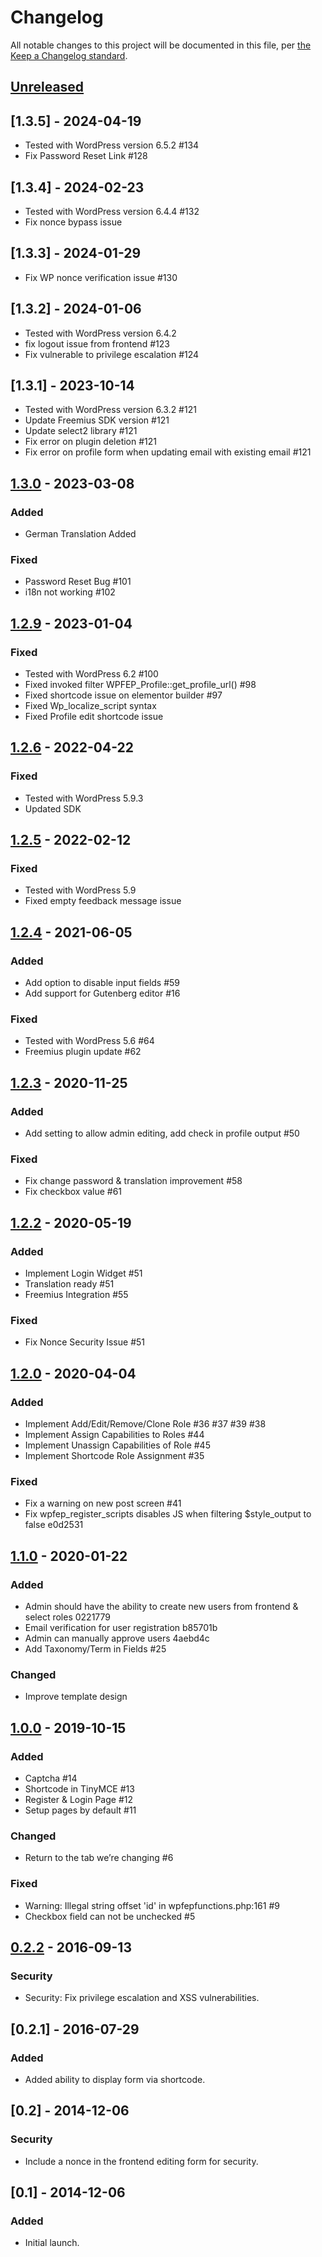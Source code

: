 # Changelog

All notable changes to this project will be documented in this file, per [the Keep a Changelog standard](http://keepachangelog.com/).

## [Unreleased]

## [1.3.5] - 2024-04-19
- Tested with WordPress version 6.5.2 #134
- Fix Password Reset Link #128

## [1.3.4] - 2024-02-23
- Tested with WordPress version 6.4.4 #132
- Fix nonce bypass issue

## [1.3.3] - 2024-01-29
- Fix WP nonce verification issue   #130

## [1.3.2] - 2024-01-06
- Tested with WordPress version 6.4.2
- fix logout issue from frontend #123
- Fix vulnerable to privilege escalation #124

## [1.3.1] - 2023-10-14
- Tested with WordPress version 6.3.2 #121
- Update Freemius SDK version #121
- Update select2 library #121
- Fix error on plugin deletion #121
- Fix error on profile form when updating email with existing email #121

## [1.3.0] - 2023-03-08

### Added
- German Translation Added

### Fixed
- Password Reset Bug #101
- i18n not working #102

## [1.2.9] - 2023-01-04

### Fixed
- Tested with WordPress 6.2 #100
- Fixed invoked filter WPFEP_Profile::get_profile_url() #98
- Fixed shortcode issue on elementor builder #97
- Fixed Wp_localize_script syntax
- Fixed Profile edit shortcode issue

## [1.2.6] - 2022-04-22

### Fixed
- Tested with WordPress 5.9.3
- Updated SDK

## [1.2.5] - 2022-02-12

### Fixed
- Tested with WordPress 5.9
- Fixed empty feedback message issue

## [1.2.4] - 2021-06-05
### Added
- Add option to disable input fields #59
- Add support for Gutenberg editor #16

### Fixed
- Tested with WordPress 5.6 #64
- Freemius plugin update #62

## [1.2.3] - 2020-11-25
### Added
- Add setting to allow admin editing, add check in profile output #50

### Fixed
- Fix change password & translation improvement #58
- Fix checkbox value #61

## [1.2.2] - 2020-05-19
### Added
- Implement Login Widget #51
- Translation ready #51
- Freemius Integration #55

### Fixed
- Fix Nonce Security Issue #51

## [1.2.0] - 2020-04-04
### Added
- Implement Add/Edit/Remove/Clone Role #36 #37 #39 #38
- Implement Assign Capabilities to Roles #44
- Implement Unassign Capabilities of Role #45
- Implement Shortcode Role Assignment #35

### Fixed
- Fix a warning on new post screen #41
- Fix wpfep_register_scripts disables JS when filtering $style_output to false e0d2531

## [1.1.0] - 2020-01-22
### Added
- Admin should have the ability to create new users from frontend & select roles 0221779
- Email verification for user registration b85701b
- Admin can manually approve users 4aebd4c
- Add Taxonomy/Term in Fields #25

### Changed
- Improve template design

## [1.0.0] - 2019-10-15
### Added
- Captcha #14
- Shortcode in TinyMCE #13
- Register & Login Page #12
- Setup pages by default #11

### Changed
- Return to the tab we’re changing #6

### Fixed
- Warning: Illegal string offset 'id' in wpfepfunctions.php:161 #9
- Checkbox field can not be unchecked #5

## [0.2.2] - 2016-09-13
### Security
- Security: Fix privilege escalation and XSS vulnerabilities.

## [0.2.1] - 2016-07-29
### Added
- Added ability to display form via shortcode.

## [0.2] - 2014-12-06
### Security
- Include a nonce in the frontend editing form for security.

## [0.1] - 2014-12-06
### Added
- Initial launch.

[Unreleased]: https://github.com/glowlogix/wp-frontend-profile/compare/1.3.0...HEAD
[1.3.0]: https://github.com/glowlogix/wp-frontend-profile/compare/1.2.9...1.3.0
[1.2.9]: https://github.com/glowlogix/wp-frontend-profile/compare/1.2.6...1.2.9
[1.2.6]: https://github.com/glowlogix/wp-frontend-profile/compare/1.2.5...1.2.6
[1.2.5]: https://github.com/glowlogix/wp-frontend-profile/compare/1.2.4...1.2.5
[1.2.4]: https://github.com/glowlogix/wp-frontend-profile/compare/1.2.3...1.2.4
[1.2.3]: https://github.com/glowlogix/wp-frontend-profile/compare/1.2.2...1.2.3
[1.2.2]: https://github.com/glowlogix/wp-frontend-profile/compare/1.2.0...1.2.2
[1.2.0]: https://github.com/glowlogix/wp-frontend-profile/compare/1.1.0...1.2.0
[1.1.0]: https://github.com/glowlogix/wp-frontend-profile/compare/v1.0.0...1.1.0
[1.0.0]: https://github.com/glowlogix/wp-frontend-profile/compare/0.2.2...v1.0.0
[0.2.2]: https://github.com/glowlogix/wp-frontend-profile/compare/v0.1...0.2.2
[0.0.1]: https://github.com/glowlogix/wp-frontend-profile/releases/tag/v0.1
